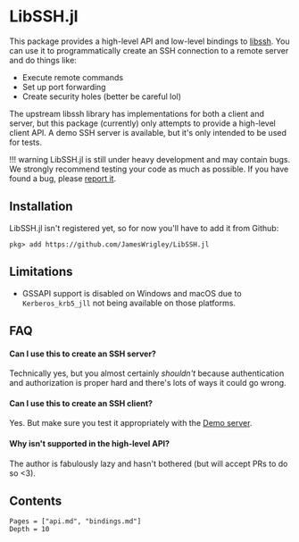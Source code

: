 # LibSSH.jl

This package provides a high-level API and low-level bindings to
[libssh](https://libssh.org). You can use it to programmatically create an SSH
connection to a remote server and do things like:

- Execute remote commands
- Set up port forwarding
- Create security holes (better be careful lol)

The upstream libssh library has implementations for both a client and server,
but this package (currently) only attempts to provide a high-level client API. A
demo SSH server is available, but it's only intended to be used for tests.

!!! warning
    LibSSH.jl is still under heavy development and may contain bugs. We strongly
    recommend testing your code as much as possible. If you have found a bug,
    please [report it](https://github.com/JamesWrigley/LibSSH.jl/issues/new).

## Installation

LibSSH.jl isn't registered yet, so for now you'll have to add it from Github:
```julia-repl
pkg> add https://github.com/JamesWrigley/LibSSH.jl
```

## Limitations

- GSSAPI support is disabled on Windows and macOS due to `Kerberos_krb5_jll` not
  being available on those platforms.

## FAQ

#### Can I use this to create an SSH server?

Technically yes, but you almost certainly *shouldn't* because authentication and
authorization is proper hard and there's lots of ways it could go wrong.

#### Can I use this to create an SSH client?

Yes. But make sure you test it appropriately with the [Demo server](@ref).

#### Why isn't <beloved-feature> supported in the high-level API?

The author is fabulously lazy and hasn't bothered (but will accept PRs to do
so <3).

## Contents
```@contents
Pages = ["api.md", "bindings.md"]
Depth = 10
```
